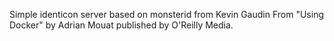 Simple identicon server based on monsterid from Kevin Gaudin
From "Using Docker" by Adrian Mouat published by O'Reilly Media.
